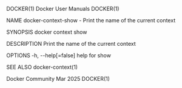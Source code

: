 DOCKER(1)							      Docker User Manuals							     DOCKER(1)

NAME
       docker-context-show - Print the name of the current context

SYNOPSIS
       docker context show

DESCRIPTION
       Print the name of the current context

OPTIONS
       -h, --help[=false]      help for show

SEE ALSO
       docker-context(1)

Docker Community							   Mar 2025								     DOCKER(1)
